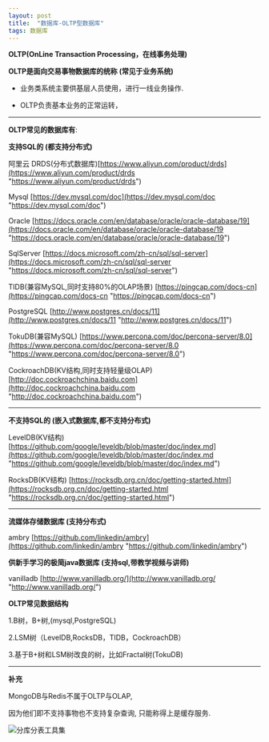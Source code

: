 ```yaml
---
layout: post
title:  "数据库-OLTP型数据库"
tags: 数据库
---
```


**OLTP(OnLine Transaction Processing，在线事务处理)**

**OLTP是面向交易事物数据库的统称 (常见于业务系统)**

- 业务类系统主要供基层人员使用，进行一线业务操作.

- OLTP负责基本业务的正常运转，

 --- 
 
**OLTP常见的数据库有**:

**支持SQL的 (都支持分布式)**

阿里云 DRDS(分布式数据库)[https://www.aliyun.com/product/drds](https://www.aliyun.com/product/drds "https://www.aliyun.com/product/drds")

Mysql  [https://dev.mysql.com/doc](https://dev.mysql.com/doc "https://dev.mysql.com/doc")

Oracle [https://docs.oracle.com/en/database/oracle/oracle-database/19](https://docs.oracle.com/en/database/oracle/oracle-database/19 "https://docs.oracle.com/en/database/oracle/oracle-database/19")

SqlServer [https://docs.microsoft.com/zh-cn/sql/sql-server](https://docs.microsoft.com/zh-cn/sql/sql-server "https://docs.microsoft.com/zh-cn/sql/sql-server")

TIDB(兼容MySQL,同时支持80%的OLAP场景)  [https://pingcap.com/docs-cn](https://pingcap.com/docs-cn "https://pingcap.com/docs-cn")

PostgreSQL [http://www.postgres.cn/docs/11](http://www.postgres.cn/docs/11 "http://www.postgres.cn/docs/11")

TokuDB(兼容MySQL) [https://www.percona.com/doc/percona-server/8.0](https://www.percona.com/doc/percona-server/8.0 "https://www.percona.com/doc/percona-server/8.0")

CockroachDB(KV结构,同时支持轻量级OLAP) [http://doc.cockroachchina.baidu.com](http://doc.cockroachchina.baidu.com "http://doc.cockroachchina.baidu.com")

 --- 

**不支持SQL的 (嵌入式数据库,都不支持分布式)** 

LevelDB(KV结构) [https://github.com/google/leveldb/blob/master/doc/index.md](https://github.com/google/leveldb/blob/master/doc/index.md "https://github.com/google/leveldb/blob/master/doc/index.md")

RocksDB(KV结构) [https://rocksdb.org.cn/doc/getting-started.html](https://rocksdb.org.cn/doc/getting-started.html "https://rocksdb.org.cn/doc/getting-started.html")

 --- 
 
**流媒体存储数据库 (支持分布式)** 

ambry [https://github.com/linkedin/ambry](https://github.com/linkedin/ambry "https://github.com/linkedin/ambry")


**供新手学习的极简java数据库 (支持sql,带教学视频与讲师)** 

vanilladb [http://www.vanilladb.org/](http://www.vanilladb.org/ "http://www.vanilladb.org/")


**OLTP常见数据结构**

1.B树，B+树,(mysql,PostgreSQL)

2.LSM树（LevelDB,RocksDB，TIDB，CockroachDB）

3.基于B+树和LSM树改良的树，比如Fractal树(TokuDB)

 ---
 
**补充**

MongoDB与Redis不属于OLTP与OLAP, 

因为他们即不支持事物也不支持复杂查询, 只能称得上是缓存服务.


![分库分表工具集](../../../images/postimg/分库分表工具集.png)
